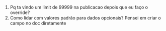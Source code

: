 1. Pq ta vindo um limit de 99999 na publicacao depois que eu faço o override?
2. Como lidar com valores padrão para dados opcionais? Pensei em criar o campo no doc diretamente